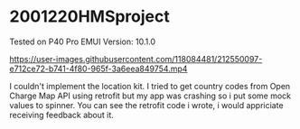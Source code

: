 # 2001220HMSproject
Tested on P40 Pro EMUI Version: 10.1.0


https://user-images.githubusercontent.com/118084481/212550097-e712ce72-b741-4f80-965f-3a6eea849754.mp4


I couldn't implement the location kit.
I tried to get country codes from Open Charge Map API using retrofit but my app was crashing so i put some mock values to spinner. You can see the retrofit code i wrote, i would appriciate receiving feedback about it.
